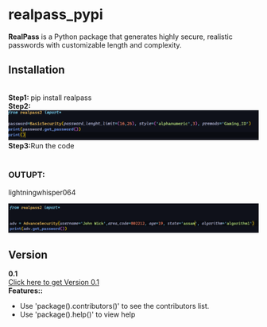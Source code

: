 # realpass_pypi
<b>RealPass</b> is a Python package that generates highly secure, realistic passwords with customizable length and complexity.
## Installation
<br>
<b>Step1: </b>pip install realpass<br>
<b>Step2:</b><img src="Screenshot 2025-01-08 091549.png" ><br>
<b>Step3:</b>Run the code<br><br>

<h3>OUTUPT:</h3>

lightningwhisper064 <br>

<img src="Screenshot 2025-01-08 092509.png" ><br>

## Version

<b>0.1</b><br>
<a href="https://pypi.org/project/realpass/0.1/">Click here to get Version 0.1</a><br>
<b>Features::</b>
<ul>
  <li>Use 'package().contributors()' to see the contributors list.</li>
  <li>Use 'package().help()' to view help</li>

</ul>
